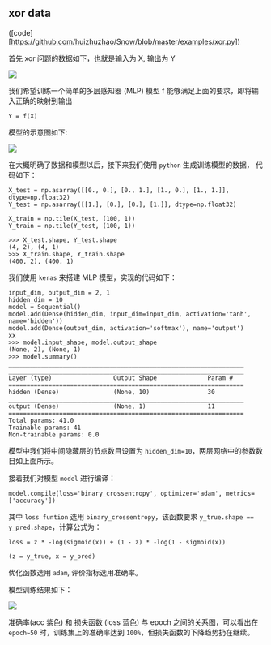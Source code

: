 ## xor data 
([code][https://github.com/huizhuzhao/Snow/blob/master/examples/xor.py])

首先 xor 问题的数据如下，也就是输入为 X, 输出为 Y

![](http://oe5p7f8mz.bkt.clouddn.com/xor_x_y.png)

我们希望训练一个简单的多层感知器 (MLP) 模型 f 能够满足上面的要求，即将输入正确的映射到输出
```
Y = f(X)
```

模型的示意图如下:

![](http://ojwkl64pe.bkt.clouddn.com/xor_mlp.png?imageView2/2/h/200)

在大概明确了数据和模型以后，接下来我们使用 `python` 生成训练模型的数据， 代码如下：
```
X_test = np.asarray([[0., 0.], [0., 1.], [1., 0.], [1., 1.]], dtype=np.float32)
Y_test = np.asarray([[1.], [0.], [0.], [1.]], dtype=np.float32)

X_train = np.tile(X_test, (100, 1))
Y_train = np.tile(Y_test, (100, 1))

>>> X_test.shape, Y_test.shape
(4, 2), (4, 1)
>>> X_train.shape, Y_train.shape
(400, 2), (400, 1)
```

我们使用 `keras` 来搭建 MLP 模型，实现的代码如下：

```
input_dim, output_dim = 2, 1
hidden_dim = 10
model = Sequential()
model.add(Dense(hidden_dim, input_dim=input_dim, activation='tanh', name='hidden'))
model.add(Dense(output_dim, activation='softmax'), name='output')
xx
>>> model.input_shape, model.output_shape
(None, 2), (None, 1)
>>> model.summary()
_________________________________________________________________
_________________________________________________________________
Layer (type)                 Output Shape              Param #   
=================================================================
hidden (Dense)               (None, 10)                30        
_________________________________________________________________
output (Dense)               (None, 1)                 11        
=================================================================
Total params: 41.0
Trainable params: 41
Non-trainable params: 0.0
```

模型中我们将中间隐藏层的节点数目设置为 `hidden_dim=10`，两层网络中的参数数目如上面所示。

接着我们对模型 `model` 进行编译：

```
model.compile(loss='binary_crossentropy', optimizer='adam', metrics=['accuracy'])
```

其中 `loss funtion` 选用 `binary_crossentropy`，该函数要求 `y_true.shape == y_pred.shape`，计算公式为：

```
loss = z * -log(sigmoid(x)) + (1 - z) * -log(1 - sigmoid(x))
 
(z = y_true, x = y_pred)
```

优化函数选用 `adam`, 评价指标选用准确率。

模型训练结果如下：

![](http://ojwkl64pe.bkt.clouddn.com/xor_res.png?imageView2/2/h/400) 

准确率(acc 紫色) 和 损失函数 (loss 蓝色) 与 epoch 之间的关系图，可以看出在 `epoch~50` 时，训练集上的准确率达到 `100%`，但损失函数的下降趋势扔在继续。
